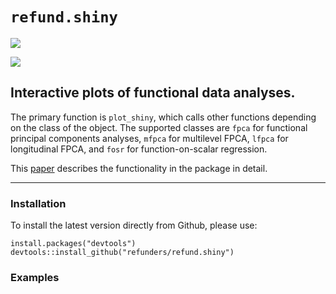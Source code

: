 # `refund.shiny`
[![](https://travis-ci.org/refunders/refund.shiny.svg?branch=master)](https://travis-ci.org/refunders/refund.shiny)

[![](https://cranlogs.r-pkg.org/badges/grand-total/refund.shiny)](https://cranlogs.r-pkg.org/badges/grand-total/refund.shiny)


## Interactive plots of functional data analyses.

The primary function is `plot_shiny`, which calls other functions depending on the class of the object. The supported classes are `fpca` for functional principal components analyses, `mfpca` for multilevel FPCA, `lfpca` for longitudinal FPCA, and `fosr` for function-on-scalar regression.

This [paper](http://arxiv.org/abs/1602.04091) describes the functionality in the package in detail. 

---------------

### Installation

To install the latest version directly from Github, please use:
<pre><code>install.packages("devtools")
devtools::install_github("refunders/refund.shiny")
</code></pre>


### Examples
